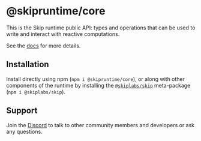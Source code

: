 # @skipruntime/core

This is the Skip runtime public API: types and operations that can be used to
write and interact with reactive computations.

See the [docs](https://skiplabs.io/docs/api/core) for more details.

## Installation

Install directly using npm (`npm i @skipruntime/core`), or along with other
components of the runtime by installing the
[`@skiplabs/skip`](https://www.npmjs.com/package/@skiplabs/skip) meta-package
(`npm i @skiplabs/skip`).



## Support

Join the [Discord](https://discord.gg/ss4zxfgUBH) to talk to other community
members and developers or ask any questions.
